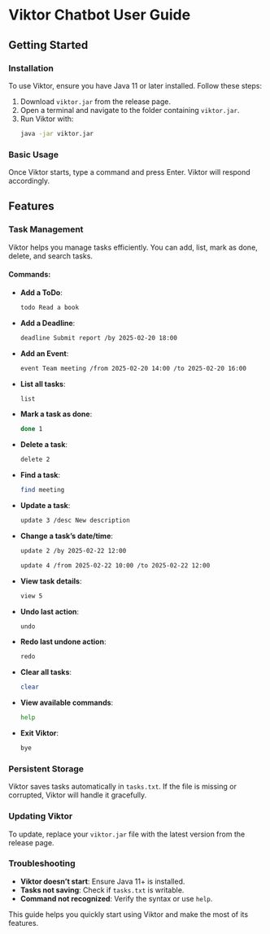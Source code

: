 # Viktor Chatbot User Guide

## Getting Started
### Installation
To use Viktor, ensure you have Java 11 or later installed. Follow these steps:
1. Download `viktor.jar` from the release page.
2. Open a terminal and navigate to the folder containing `viktor.jar`.
3. Run Viktor with:
   ```sh
   java -jar viktor.jar
   ```

### Basic Usage
Once Viktor starts, type a command and press Enter. Viktor will respond accordingly.

## Features
### Task Management
Viktor helps you manage tasks efficiently. You can add, list, mark as done, delete, and search tasks.

#### Commands:
- **Add a ToDo**:
  ```sh
  todo Read a book
  ```
- **Add a Deadline**:
  ```sh
  deadline Submit report /by 2025-02-20 18:00
  ```
- **Add an Event**:
  ```sh
  event Team meeting /from 2025-02-20 14:00 /to 2025-02-20 16:00
  ```
- **List all tasks**:
  ```sh
  list
  ```
- **Mark a task as done**:
  ```sh
  done 1
  ```
- **Delete a task**:
  ```sh
  delete 2
  ```
- **Find a task**:
  ```sh
  find meeting
  ```
- **Update a task**:
  ```sh
  update 3 /desc New description
  ```
- **Change a task’s date/time**:
  ```sh
  update 2 /by 2025-02-22 12:00
  ```
  ```sh
  update 4 /from 2025-02-22 10:00 /to 2025-02-22 12:00
  ```
- **View task details**:
  ```sh
  view 5
  ```
- **Undo last action**:
  ```sh
  undo
  ```
- **Redo last undone action**:
  ```sh
  redo
  ```
- **Clear all tasks**:
  ```sh
  clear
  ```
- **View available commands**:
  ```sh
  help
  ```
- **Exit Viktor**:
  ```sh
  bye
  ```


### Persistent Storage
Viktor saves tasks automatically in `tasks.txt`. If the file is missing or corrupted, Viktor will handle it gracefully.

### Updating Viktor
To update, replace your `viktor.jar` file with the latest version from the release page.

### Troubleshooting
- **Viktor doesn’t start**: Ensure Java 11+ is installed.
- **Tasks not saving**: Check if `tasks.txt` is writable.
- **Command not recognized**: Verify the syntax or use `help`.

This guide helps you quickly start using Viktor and make the most of its features.
